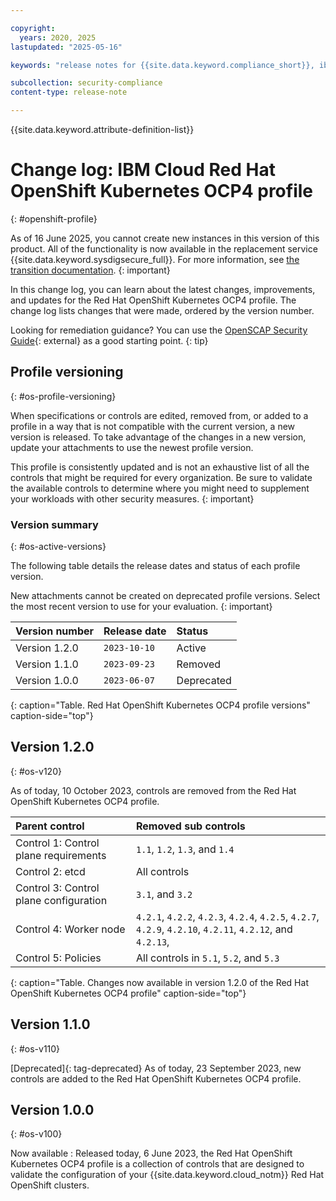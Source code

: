 ```yaml
---

copyright:
  years: 2020, 2025
lastupdated: "2025-05-16"

keywords: "release notes for {{site.data.keyword.compliance_short}}, ibm security best practices, profile changes, enhancements, fixes, improvements"

subcollection: security-compliance
content-type: release-note

---
```


{{site.data.keyword.attribute-definition-list}}

# Change log: IBM Cloud Red Hat OpenShift Kubernetes OCP4 profile
{: #openshift-profile}


As of 16 June 2025, you cannot create new instances in this version of this product. All of the functionality is now available in the replacement service {{site.data.keyword.sysdigsecure_full}}. For more information, see [the transition documentation](/docs/security-compliance?topic=security-compliance-scc-transition). 
{: important}


In this change log, you can learn about the latest changes, improvements, and updates for the Red Hat OpenShift Kubernetes OCP4 profile. The change log lists changes that were made, ordered by the version number.

Looking for remediation guidance? You can use the [OpenSCAP Security Guide](http://static.open-scap.org/ssg-guides/ssg-ocp4-guide-cis.html){: external} as a good starting point.
{: tip}


## Profile versioning
{: #os-profile-versioning}

When specifications or controls are edited, removed from, or added to a profile in a way that is not compatible with the current version, a new version is released. To take advantage of the changes in a new version, update your attachments to use the newest profile version.

This profile is consistently updated and is not an exhaustive list of all the controls that might be required for every organization. Be sure to validate the available controls to determine where you might need to supplement your workloads with other security measures.
{: important}


### Version summary
{: #os-active-versions}

The following table details the release dates and status of each profile version.

New attachments cannot be created on deprecated profile versions. Select the most recent version to use for your evaluation.
{: important}


| Version number | Release date | Status |
|:---------------|:-------------|:-------|
| Version 1.2.0  | `2023-10-10` | Active |
| Version 1.1.0  | `2023-09-23` | Removed |
| Version 1.0.0  | `2023-06-07` | Deprecated |
{: caption="Table. Red Hat OpenShift Kubernetes OCP4 profile versions" caption-side="top"}

## Version 1.2.0
{: #os-v120}

As of today, 10 October 2023, controls are removed from the Red Hat OpenShift Kubernetes OCP4 profile.

| Parent control | Removed sub controls |
|:---------------|:---------------------|
| Control 1: Control plane requirements | `1.1`, `1.2`, `1.3`, and `1.4` |
| Control 2: etcd | All controls |
| Control 3: Control plane configuration | `3.1`, and `3.2` |
| Control 4: Worker node | `4.2.1`, `4.2.2`, `4.2.3`, `4.2.4`, `4.2.5`, `4.2.7`, `4.2.9`, `4.2.10`, `4.2.11`, `4.2.12`, and `4.2.13`,   |
| Control 5: Policies | All controls in `5.1`, `5.2`, and `5.3` |
{: caption="Table. Changes now available in version 1.2.0 of the Red Hat OpenShift Kubernetes OCP4 profile" caption-side="top"}


## Version 1.1.0
{: #os-v110}

[Deprecated]{: tag-deprecated} As of today, 23 September 2023, new controls are added to the Red Hat OpenShift Kubernetes OCP4 profile.


## Version 1.0.0
{: #os-v100}

Now available
:   Released today, 6 June 2023, the Red Hat OpenShift Kubernetes OCP4 profile is a collection of controls that are designed to validate the configuration of your {{site.data.keyword.cloud_notm}} Red Hat OpenShift clusters.
